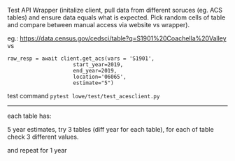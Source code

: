 
Test API Wrapper (initalize client, pull data from different soruces (eg. ACS tables) and ensure data equals what is expected. Pick random cells of table and compare between manual access via website vs wrapper). 

eg.: https://data.census.gov/cedsci/table?q=S1901%20Coachella%20Valley 
vs 
```
raw_resp = await client.get_acs(vars = 'S1901',
                     start_year=2019,
                     end_year=2019,
                     location='06065',
                     estimate="5") 
```

test command
`pytest lowe/test/test_acesclient.py`

---

each table has:

5 year estimates, try 3 tables (diff year for each table), for each of table check 3 different values.

and repeat for 1 year
